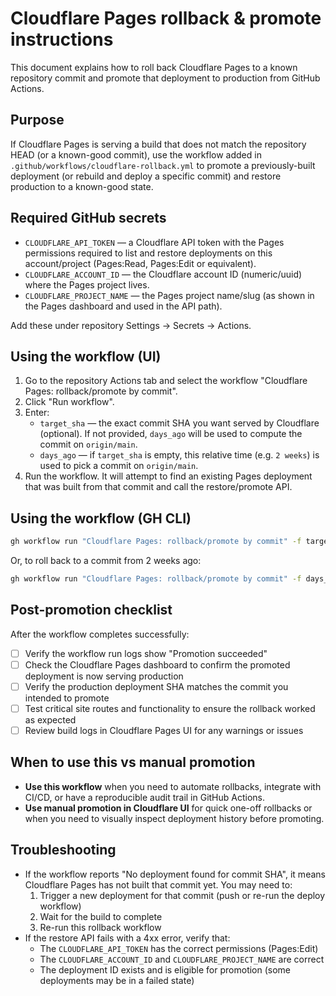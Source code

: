# Cloudflare Pages rollback & promote instructions

This document explains how to roll back Cloudflare Pages to a known repository commit and promote that deployment to production from GitHub Actions.

## Purpose
If Cloudflare Pages is serving a build that does not match the repository HEAD (or a known-good commit), use the workflow added in `.github/workflows/cloudflare-rollback.yml` to promote a previously-built deployment (or rebuild and deploy a specific commit) and restore production to a known-good state.

## Required GitHub secrets
- `CLOUDFLARE_API_TOKEN` — a Cloudflare API token with the Pages permissions required to list and restore deployments on this account/project (Pages:Read, Pages:Edit or equivalent).
- `CLOUDFLARE_ACCOUNT_ID` — the Cloudflare account ID (numeric/uuid) where the Pages project lives.
- `CLOUDFLARE_PROJECT_NAME` — the Pages project name/slug (as shown in the Pages dashboard and used in the API path).

Add these under repository Settings → Secrets → Actions.

## Using the workflow (UI)
1. Go to the repository Actions tab and select the workflow "Cloudflare Pages: rollback/promote by commit".
2. Click "Run workflow".
3. Enter:
   - `target_sha` — the exact commit SHA you want served by Cloudflare (optional). If not provided, `days_ago` will be used to compute the commit on `origin/main`.
   - `days_ago` — if `target_sha` is empty, this relative time (e.g. `2 weeks`) is used to pick a commit on `origin/main`.
4. Run the workflow. It will attempt to find an existing Pages deployment that was built from that commit and call the restore/promote API.

## Using the workflow (GH CLI)
```bash
gh workflow run "Cloudflare Pages: rollback/promote by commit" -f target_sha=abc123def456
```

Or, to roll back to a commit from 2 weeks ago:
```bash
gh workflow run "Cloudflare Pages: rollback/promote by commit" -f days_ago="2 weeks"
```

## Post-promotion checklist
After the workflow completes successfully:
- [ ] Verify the workflow run logs show "Promotion succeeded"
- [ ] Check the Cloudflare Pages dashboard to confirm the promoted deployment is now serving production
- [ ] Verify the production deployment SHA matches the commit you intended to promote
- [ ] Test critical site routes and functionality to ensure the rollback worked as expected
- [ ] Review build logs in Cloudflare Pages UI for any warnings or issues

## When to use this vs manual promotion
- **Use this workflow** when you need to automate rollbacks, integrate with CI/CD, or have a reproducible audit trail in GitHub Actions.
- **Use manual promotion in Cloudflare UI** for quick one-off rollbacks or when you need to visually inspect deployment history before promoting.

## Troubleshooting
- If the workflow reports "No deployment found for commit SHA", it means Cloudflare Pages has not built that commit yet. You may need to:
  1. Trigger a new deployment for that commit (push or re-run the deploy workflow)
  2. Wait for the build to complete
  3. Re-run this rollback workflow
- If the restore API fails with a 4xx error, verify that:
  - The `CLOUDFLARE_API_TOKEN` has the correct permissions (Pages:Edit)
  - The `CLOUDFLARE_ACCOUNT_ID` and `CLOUDFLARE_PROJECT_NAME` are correct
  - The deployment ID exists and is eligible for promotion (some deployments may be in a failed state)
